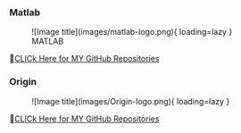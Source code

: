 
### **Matlab**

<figure markdown="span">
![Image title](images/matlab-logo.png){ loading=lazy }
  <figcaption>MATLAB</figcaption>
</figure>



🔗[CLICk Here for MY GitHub Repositories](https://github.com/Nusrat008/MATLAB)


### **Origin**

<figure markdown="span">
![Image title](images/Origin-logo.png){ loading=lazy }
  <figcaption></figcaption>
</figure>

🔗[CLICk Here for MY GitHub Repositories](https://github.com/Nusrat008/Numerical-Analysis-by-Origin)



